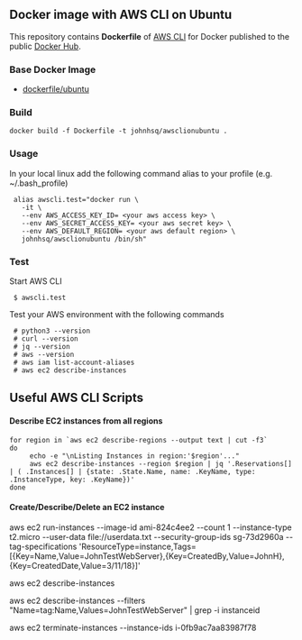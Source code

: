 ## Docker image with AWS CLI on Ubuntu
This repository contains **Dockerfile** of [AWS CLI](http://docs.aws.amazon.com/cli/latest/userguide/installing.html) for Docker published to the public [Docker Hub](https://hub.docker.com/r/johnhsq/awsclionubuntu/).


### Base Docker Image

* [dockerfile/ubuntu](http://dockerfile.github.io/#/ubuntu)


### Build

	docker build -f Dockerfile -t johnhsq/awsclionubuntu .

### Usage
In your local linux add the following command alias to your profile (e.g. ~/.bash_profile)

     alias awscli.test="docker run \
       -it \
       --env AWS_ACCESS_KEY_ID= <your aws access key> \
       --env AWS_SECRET_ACCESS_KEY= <your aws secret key> \
       --env AWS_DEFAULT_REGION= <your aws default region> \
       johnhsq/awsclionubuntu /bin/sh"

### Test
Start AWS CLI

     $ awscli.test

Test your AWS environment with the following commands

     # python3 --version
     # curl --version
     # jq --version
     # aws --version
     # aws iam list-account-aliases
     # aws ec2 describe-instances


## Useful AWS CLI Scripts
#### Describe EC2 instances from all regions

	for region in `aws ec2 describe-regions --output text | cut -f3`
	do
	     echo -e "\nListing Instances in region:'$region'..."
	     aws ec2 describe-instances --region $region | jq '.Reservations[] | ( .Instances[] | {state: .State.Name, name: .KeyName, type: .InstanceType, key: .KeyName})'
	done

#### Create/Describe/Delete an EC2 instance

  aws ec2 run-instances --image-id ami-824c4ee2 --count 1 --instance-type t2.micro --user-data file://userdata.txt --security-group-ids sg-73d2960a --tag-specifications 'ResourceType=instance,Tags=[{Key=Name,Value=JohnTestWebServer},{Key=CreatedBy,Value=JohnH},{Key=CreatedDate,Value=3/11/18}]'

  aws ec2 describe-instances
  
  aws ec2 describe-instances --filters "Name=tag:Name,Values=JohnTestWebServer" | grep -i instanceid
  
  aws ec2 terminate-instances --instance-ids i-0fb9ac7aa83987f78
	
